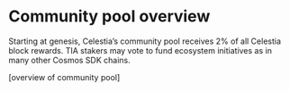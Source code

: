 # Community pool overview

Starting at genesis, Celestia’s community pool receives 2% of all
Celestia block rewards. TIA stakers may vote to fund ecosystem
initiatives as in many other Cosmos SDK chains.

[overview of community pool]
